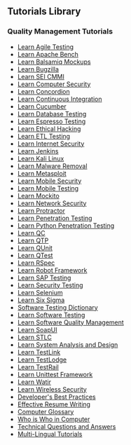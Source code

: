 ## Tutorials Library
### Quality Management Tutorials
* [Learn Agile Testing](/agile_testing/index.htm) <!--https://www.tutorialspoint.com/images/agile_testing_icon.png--> 
* [Learn Apache Bench](/apache_bench/index.htm) <!--https://www.tutorialspoint.com/images/apache_bench_icon.png--> 
* [Learn Balsamiq Mockups](/balsamiq_mockups/index.htm) <!--https://www.tutorialspoint.com/images/balsamiq_mockups_icon.png--> 
* [Learn Bugzilla](/bugzilla/index.htm) <!--https://www.tutorialspoint.com/images/bugzilla_icon.png--> 
* [Learn SEI CMMI](/cmmi/index.htm) <!--https://www.tutorialspoint.com/images/cmmi_icon.png--> 
* [Learn Computer Security](/computer_security/index.htm) <!--https://www.tutorialspoint.com/images/computer_security_icon.png--> 
* [Learn Concordion](/concordion/index.htm) <!--https://www.tutorialspoint.com/images/concordion_icon.png--> 
* [Learn Continuous Integration](/continuous_integration/index.htm) <!--https://www.tutorialspoint.com/images/continuous_integration_icon.png--> 
* [Learn Cucumber](/cucumber/index.htm) <!--https://www.tutorialspoint.com/images/cucumber_icon.png--> 
* [Learn Database Testing](/database_testing/index.htm) <!--https://www.tutorialspoint.com/images/database_testing_icon.png--> 
* [Learn Espresso Testing](/espresso_testing/index.htm) <!--https://www.tutorialspoint.com/images/espresso_testing_icon.png--> 
* [Learn Ethical Hacking](/ethical_hacking/index.htm) <!--https://www.tutorialspoint.com/images/ethical_hacking_icon.png--> 
* [Learn ETL Testing](/etl_testing/index.htm) <!--https://www.tutorialspoint.com/images/etl_testing_icon.png--> 
* [Learn Internet Security](/internet_security/index.htm) <!--https://www.tutorialspoint.com/images/internet_security_icon.png--> 
* [Learn Jenkins](/jenkins/index.htm) <!--https://www.tutorialspoint.com/images/jenkins_icon.png--> 
* [Learn Kali Linux](/kali_linux/index.htm) <!--https://www.tutorialspoint.com/images/kali_linux_icon.png--> 
* [Learn Malware Removal](/malware_removal/index.htm) <!--https://www.tutorialspoint.com/images/malware_removal_icon.png--> 
* [Learn Metasploit](/metasploit/index.htm) <!--https://www.tutorialspoint.com/images/metasploit_icon.png--> 
* [Learn Mobile Security](/mobile_security/index.htm) <!--https://www.tutorialspoint.com/images/mobile_security_icon.png--> 
* [Learn Mobile Testing](/mobile_testing/index.htm) <!--https://www.tutorialspoint.com/images/mobile_testing_icon.png--> 
* [Learn Mockito](/mockito/index.htm) <!--https://www.tutorialspoint.com/images/mockito_icon.png--> 
* [Learn Network Security](/network_security/index.htm) <!--https://www.tutorialspoint.com/images/network_security_icon.png--> 
* [Learn Protractor](/protractor/index.htm) <!--https://www.tutorialspoint.com/images/protractor_icon.png--> 
* [Learn Penetration Testing](/penetration_testing/index.htm) <!--https://www.tutorialspoint.com/images/penetration_testing_icon.png--> 
* [Learn Python Penetration Testing](/python_penetration_testing/index.htm) <!--https://www.tutorialspoint.com/images/python_penetration_testing_icon.png--> 
* [Learn QC](/qc/index.htm) <!--https://www.tutorialspoint.com/images/qc_icon.png--> 
* [Learn QTP](/qtp/index.htm) <!--https://www.tutorialspoint.com/images/qtp_icon.png--> 
* [Learn QUnit](/qunit/index.htm) <!--https://www.tutorialspoint.com/images/qunit_icon.png--> 
* [Learn QTest](/qtest/index.htm) <!--https://www.tutorialspoint.com/images/qtest_icon.png--> 
* [Learn RSpec](/rspec/index.htm) <!--https://www.tutorialspoint.com/images/rspec_icon.png--> 
* [Learn Robot Framework](/robot_framework/index.htm) <!--https://www.tutorialspoint.com/images/robot_framework_icon.png--> 
* [Learn SAP Testing](/sap_testing/index.htm) <!--https://www.tutorialspoint.com/images/sap_testing_icon.png--> 
* [Learn Security Testing](/security_testing/index.htm) <!--https://www.tutorialspoint.com/images/security_testing_icon.png--> 
* [Learn Selenium](/selenium/index.htm) <!--https://www.tutorialspoint.com/images/selenium_icon.png--> 
* [Learn Six Sigma](/six_sigma/index.htm) <!--https://www.tutorialspoint.com/images/six_sigma_icon.png--> 
* [Software Testing Dictionary](/software_testing_dictionary/index.htm) <!--https://www.tutorialspoint.com/images/software_testing_dictionary_icon.png--> 
* [Learn Software Testing](/software_testing/index.htm) <!--https://www.tutorialspoint.com/images/software_testing_icon.png--> 
* [Learn Software Quality Management](/software_quality_management/index.htm) <!--https://www.tutorialspoint.com/images/software_quality_management_icon.png--> 
* [Learn SoapUI](/soapui/index.htm) <!--https://www.tutorialspoint.com/images/soapui_icon.png--> 
* [Learn STLC](/stlc/index.htm) <!--https://www.tutorialspoint.com/images/stlc_icon.png--> 
* [Learn System Analysis and Design](/system_analysis_and_design/index.htm) <!--https://www.tutorialspoint.com/images/system_analysis_and_design_icon.png--> 
* [Learn TestLink](/testlink/index.htm) <!--https://www.tutorialspoint.com/images/testlink_icon.png--> 
* [Learn TestLodge](/testlodge/index.htm) <!--https://www.tutorialspoint.com/images/testlodge_icon.png--> 
* [Learn TestRail](/testrail/index.htm) <!--https://www.tutorialspoint.com/images/testrail_icon.png--> 
* [Learn Unittest Framework](/unittest_framework/index.htm) <!--https://www.tutorialspoint.com/images/unittest_framework_icon.png--> 
* [Learn Watir](/watir/index.htm) <!--https://www.tutorialspoint.com/images/watir_icon.png--> 
* [Learn Wireless Security](/wireless_security/index.htm) <!--https://www.tutorialspoint.com/images/wireless_security_icon.png--> 
* [Developer's Best Practices](/developers_best_practices/index.htm) <!--https://www.tutorialspoint.com/images/developers-best-practices.png--> 
* [Effective Resume Writing](/effective_resume_writing.htm) <!--https://www.tutorialspoint.com/images/resume-writing.png--> 
* [Computer Glossary](/computer_glossary.htm) <!--https://www.tutorialspoint.com/images/computer-glossary.png--> 
* [Who is Who in Computer](/computer_whoiswho.htm) <!--https://www.tutorialspoint.com/images/who-is-who.png--> 
* [Technical Questions and Answers](/questions_and_answers.htm) <!--https://www.tutorialspoint.com/images/questions-answers.png--> 
* [Multi-Lingual Tutorials](/multi_language_tutorials.htm) <!--https://www.tutorialspoint.com/images/multilanguage-tutorials.png--> 
